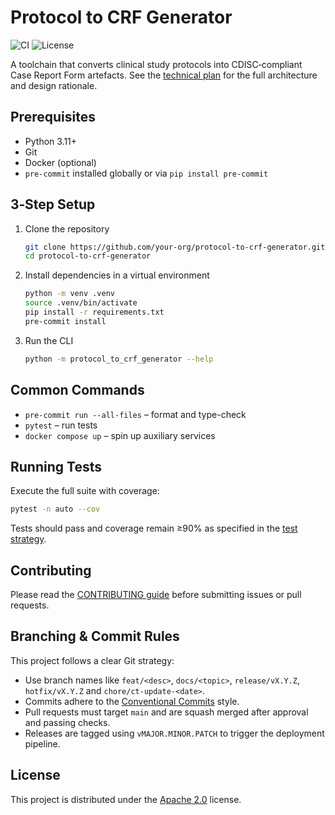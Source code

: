 # Protocol to CRF Generator

![CI](https://img.shields.io/badge/ci-github%20actions-blue?logo=github)
![License](https://img.shields.io/badge/license-Apache%202.0-blue)

A toolchain that converts clinical study protocols into CDISC‑compliant Case Report Form artefacts. See the [technical plan](docs/CDISC%20CRF%20Generation%20Technical%20Plan_.md) for the full architecture and design rationale.

## Prerequisites

- Python 3.11+
- Git
- Docker (optional)
- `pre-commit` installed globally or via `pip install pre-commit`

## 3‑Step Setup

1. Clone the repository
   ```bash
   git clone https://github.com/your-org/protocol-to-crf-generator.git
   cd protocol-to-crf-generator
   ```
2. Install dependencies in a virtual environment
   ```bash
   python -m venv .venv
   source .venv/bin/activate
   pip install -r requirements.txt
   pre-commit install
   ```
3. Run the CLI
   ```bash
   python -m protocol_to_crf_generator --help
   ```

## Common Commands

- `pre-commit run --all-files` – format and type-check
- `pytest` – run tests
- `docker compose up` – spin up auxiliary services

## Running Tests

Execute the full suite with coverage:
```bash
pytest -n auto --cov
```
Tests should pass and coverage remain ≥90% as specified in the [test strategy](docs/5_Quality%20&%20Ops/1_Test%20Strategy%20&%20Definition%20of%20Done/test-strategy.md).

## Contributing

Please read the [CONTRIBUTING guide](docs/6_Dev%20Env%20&%20Collaboration/3_Contribution%20Guidelines%20&%20Code-Review%20Checklist/CONTRIBUTING.md) before submitting issues or pull requests.

## Branching & Commit Rules

This project follows a clear Git strategy:

- Use branch names like `feat/<desc>`, `docs/<topic>`, `release/vX.Y.Z`, `hotfix/vX.Y.Z` and `chore/ct-update-<date>`.
- Commits adhere to the [Conventional Commits](https://www.conventionalcommits.org) style.
- Pull requests must target `main` and are squash merged after approval and passing checks.
- Releases are tagged using `vMAJOR.MINOR.PATCH` to trigger the deployment pipeline.

## License

This project is distributed under the [Apache 2.0](LICENSE) license.
